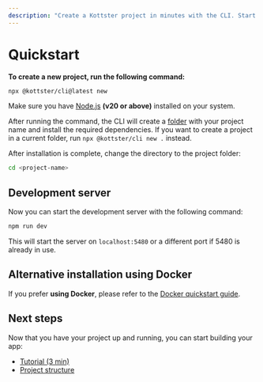 ```yaml
---
description: "Create a Kottster project in minutes with the CLI. Start building your admin panel or internal tool with ease."
---
```


# Quickstart

**To create a new project, run the following command:**

```bash
npx @kottster/cli@latest new
```

Make sure you have [Node.js](https://nodejs.org/en) **(v20 or above)** installed on your system. 

After running the command, the CLI will create a [folder](./project-structure.md) with your project name and install the required dependencies. 
If you want to create a project in a current folder, run `npx @kottster/cli new .` instead.

After installation is complete, change the directory to the project folder:

```bash
cd <project-name>
```

## Development server

Now you can start the development server with the following command:

```bash
npm run dev
```

This will start the server on `localhost:5480` or a different port if 5480 is already in use.

## Alternative installation using Docker

If you prefer **using Docker**, please refer to the [Docker quickstart guide](./quickstart-docker.md).


## Next steps

Now that you have your project up and running, you can start building your app:

- [Tutorial (3 min)](https://www.youtube.com/watch?v=JBpLVgkoj-k)
- [Project structure](./project-structure.md)

